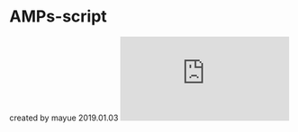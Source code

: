 # AMPs-script
created by mayue 2019.01.03
![image](https://github.com/mayuefine/AMPs-script/blob/master/picture/New%20%20AMPs.pdf)
